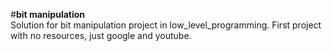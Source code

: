 #**bit manipulation**  
Solution for bit manipulation project in low_level_programming. First project
with no resources, just google and youtube.
